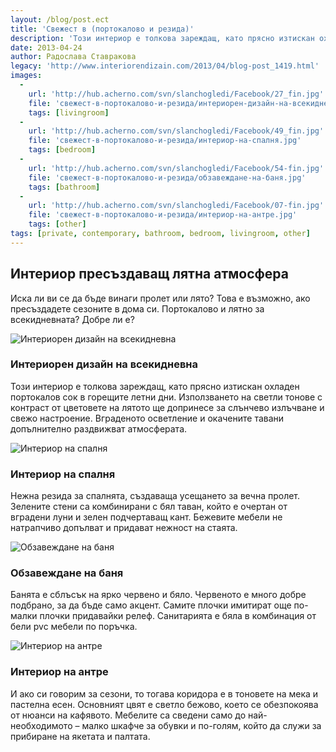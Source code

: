 ```yaml
---
layout: /blog/post.ect
title: 'Свежест в (портокалово и резида)'
description: 'Този интериор е толкова зареждащ, като прясно изтискан охладен портокалов сок в горещите летни дни. Използването на светли тонове с контраст от цветовете на лятото ще допринесе за слънчево излъчване и свежо настроение. '
date: 2013-04-24
author: Радослава Ставракова
legacy: 'http://www.interiorendizain.com/2013/04/blog-post_1419.html'
images:
  -
    url: 'http://hub.acherno.com/svn/slanchogledi/Facebook/27_fin.jpg'
    file: 'свежест-в-портокалово-и-резида/интериорен-дизайн-на-всекидневна.jpg'
    tags: [livingroom]
  -
    url: 'http://hub.acherno.com/svn/slanchogledi/Facebook/49_fin.jpg'
    file: 'свежест-в-портокалово-и-резида/интериор-на-спалня.jpg'
    tags: [bedroom]
  -
    url: 'http://hub.acherno.com/svn/slanchogledi/Facebook/54-fin.jpg'
    file: 'свежест-в-портокалово-и-резида/обзавеждане-на-баня.jpg'
    tags: [bathroom]
  -
    url: 'http://hub.acherno.com/svn/slanchogledi/Facebook/07-fin.jpg'
    file: 'свежест-в-портокалово-и-резида/интериор-на-антре.jpg'
    tags: [other]
tags: [private, contemporary, bathroom, bedroom, livingroom, other]
---
```

## **Интериор** пресъздаващ **лятна атмосфера**
Иска ли ви се да бъде винаги пролет или лято? Това е възможно, ако пресъздадете сезоните в дома си. Портокалово и лятно за всекидневната? Добре ли е? 

![Интериорен дизайн на всекидневна](свежест-в-портокалово-и-резида/интериорен-дизайн-на-всекидневна.jpg)
### Интериорен дизайн на **всекидневна**

Този интериор е толкова зареждащ, като прясно изтискан охладен портокалов сок в горещите летни дни. Използването на светли тонове с контраст от цветовете на лятото ще допринесе за слънчево излъчване и свежо настроение. Вграденото осветление и окачените тавани допълнително раздвижват атмосферата.

![Интериор на спалня](свежест-в-портокалово-и-резида/интериор-на-спалня.jpg)
### Интериор на **спалня**

Нежна резида за спалнята, създаваща усещането за вечна пролет. Зелените стени са комбинирани с бял таван, който е очертан от вградени луни и зелен подчертаващ кант. Бежевите мебели не натрапчиво допълват и придават нежност на стаята.

![Обзавеждане на баня](свежест-в-портокалово-и-резида/обзавеждане-на-баня.jpg)
### Обзавеждане на **баня**

Банята е сблъсък на ярко червено и бяло. Червеното е много добре подбрано, за да бъде само акцент. Самите плочки имитират още по-малки плочки придавайки релеф. Санитарията е бяла в комбинация от бели pvc мебели по поръчка.

![Интериор на антре](свежест-в-портокалово-и-резида/интериор-на-антре.jpg)
### Интериор на **антре**

И ако си говорим за сезони, то тогава коридора е в тоновете на мека и пастелна есен. Основният цвят е светло бежово, което се обезпокоява от нюанси на кафявото. Мебелите са сведени само до най-необходимото – малко шкафче за обувки и по-голям, който да служи за прибиране на якетата и палтата.